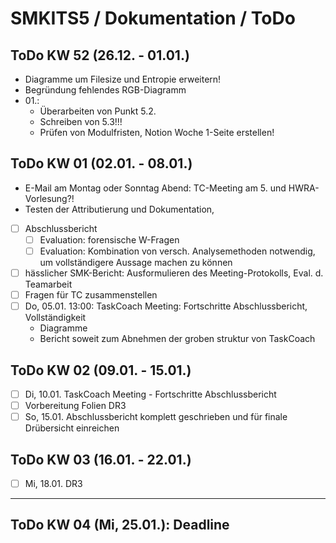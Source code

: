 # SMKITS5 / Dokumentation / ToDo
## ToDo KW 52 (26.12. - 01.01.)
- Diagramme um Filesize und Entropie erweitern!
- Begründung fehlendes RGB-Diagramm
- 01.: 
  - Überarbeiten von Punkt 5.2.
  - Schreiben von 5.3!!!
  - Prüfen von Modulfristen, Notion Woche 1-Seite erstellen!
## ToDo KW 01 (02.01. - 08.01.)
- E-Mail am Montag oder Sonntag Abend: TC-Meeting am 5. und HWRA-Vorlesung?!
- Testen der Attributierung und Dokumentation, 
- [ ] Abschlussbericht
  - [ ] Evaluation: forensische W-Fragen
  - [ ] Evaluation: Kombination von versch. Analysemethoden notwendig, um vollständigere Aussage machen zu können
- [ ] hässlicher SMK-Bericht: Ausformulieren des Meeting-Protokolls, Eval. d. Teamarbeit
- [ ] Fragen für TC zusammenstellen
- [ ] Do, 05.01. 13:00: TaskCoach Meeting: Fortschritte Abschlussbericht, Vollständigkeit
  - Diagramme
  - Bericht soweit zum Abnehmen der groben struktur von TaskCoach
## ToDo KW 02 (09.01. - 15.01.)
- [ ] Di, 10.01. TaskCoach Meeting - Fortschritte Abschlussbericht
- [ ] Vorbereitung Folien DR3
- [ ] So, 15.01. Abschlussbericht komplett geschrieben und für finale Drübersicht einreichen
## ToDo KW 03 (16.01. - 22.01.)
- [ ] Mi, 18.01. DR3
---
## ToDo KW 04 (Mi, 25.01.): Deadline
